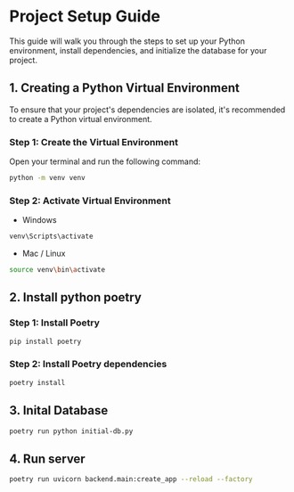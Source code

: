 # Project Setup Guide

This guide will walk you through the steps to set up your Python environment, install dependencies, and initialize the database for your project.

## 1. Creating a Python Virtual Environment

To ensure that your project's dependencies are isolated, it's recommended to create a Python virtual environment.

### Step 1: Create the Virtual Environment

Open your terminal and run the following command:

```bash
python -m venv venv
```

### Step 2: Activate Virtual Environment
* Windows
```bash
venv\Scripts\activate
```
* Mac / Linux
```bash
source venv\bin\activate
```

## 2. Install python poetry

### Step 1: Install Poetry

```bash
pip install poetry
```

### Step 2: Install Poetry dependencies

```bash
poetry install
```

## 3. Inital Database
```bash
poetry run python initial-db.py
```

## 4. Run server
```bash
poetry run uvicorn backend.main:create_app --reload --factory
```
